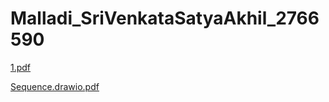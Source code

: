 # Malladi_SriVenkataSatyaAkhil_2766590


[1.pdf](https://github.com/SriVenkataSatyaAkhilMalladi/Malladi_SriVenkataSatyaAkhil_2766590/files/9897907/1.pdf)


[Sequence.drawio.pdf](https://github.com/SriVenkataSatyaAkhilMalladi/Malladi_SriVenkataSatyaAkhil_2766590/files/9897912/Sequence.drawio.pdf)

